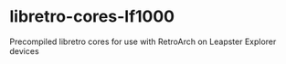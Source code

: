 # libretro-cores-lf1000
Precompiled libretro cores for use with RetroArch on Leapster Explorer devices
